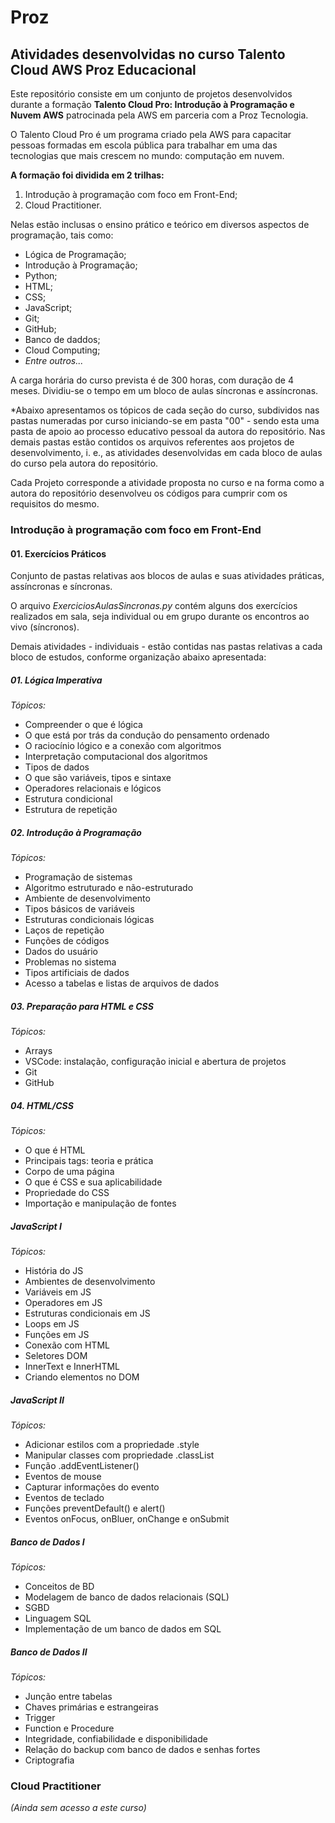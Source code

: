 # Proz
## Atividades desenvolvidas no curso Talento Cloud AWS Proz Educacional

Este repositório consiste em um conjunto de projetos desenvolvidos durante a formação **Talento Cloud Pro: Introdução à Programação e Nuvem AWS** patrocinada pela AWS em parceria com a Proz Tecnologia.

O Talento Cloud Pro é um programa criado pela AWS para capacitar pessoas formadas em escola pública para trabalhar em uma das tecnologias que mais crescem no mundo: computação em nuvem.

 **A formação foi dividida em 2 trilhas:**

1. Introdução à programação com foco em Front-End;
2. Cloud Practitioner.

Nelas estão inclusas o ensino prático e teórico em diversos aspectos de programação, tais como:

- Lógica de Programação;
- Introdução à Programação;
- Python;
- HTML;
- CSS;
- JavaScript;
- Git;
- GitHub;
- Banco de daddos;
- Cloud Computing;
- *Entre outros...*

A carga horária do curso prevista é de 300 horas, com duração de 4 meses. Dividiu-se o tempo em um bloco de aulas síncronas e assíncronas.  

*Abaixo apresentamos os tópicos de cada seção do curso, subdividos nas pastas numeradas por curso iniciando-se em pasta "00" - sendo esta uma pasta de apoio ao processo educativo pessoal da autora do repositório. Nas demais pastas estão contidos os arquivos referentes aos projetos de desenvolvimento, i. e., as atividades desenvolvidas em cada bloco de aulas do curso pela autora do repositório.

Cada Projeto corresponde a atividade proposta no curso e na forma como a autora do repositório desenvolveu os códigos para cumprir com os requisitos do mesmo.

### Introdução à programação com foco em Front-End

#### 01. Exercícios Práticos
Conjunto de pastas relativas aos blocos de aulas e suas atividades práticas, assíncronas e síncronas.  

O arquivo *ExerciciosAulasSincronas.py* contém alguns dos exercícios realizados em sala, seja individual ou em grupo durante os encontros ao vivo (síncronos).  
  
Demais atividades - individuais - estão contidas nas pastas relativas a cada bloco de estudos, conforme organização abaixo apresentada:


##### 01. Lógica Imperativa
*Tópicos:*
- Compreender o que é lógica
- O que está por trás da condução do pensamento ordenado
- O raciocínio lógico e a conexão com algoritmos
- Interpretação computacional dos algoritmos
- Tipos de dados
- O que são variáveis, tipos e sintaxe
- Operadores relacionais e lógicos
- Estrutura condicional
- Estrutura de repetição


##### 02. Introdução à Programação
*Tópicos:*
- Programação de sistemas
- Algoritmo estruturado e não-estruturado
- Ambiente de desenvolvimento
- Tipos básicos de variáveis
- Estruturas condicionais lógicas
- Laços de repetição
- Funções de códigos
- Dados do usuário
- Problemas no sistema
- Tipos artificiais de dados
- Acesso a tabelas e listas de arquivos de dados

##### 03. Preparação para HTML e CSS
*Tópicos:*
- Arrays
- VSCode: instalação, configuração inicial e abertura de projetos
- Git
- GitHub

##### 04. HTML/CSS
*Tópicos:*
- O que é HTML
- Principais tags: teoria e prática
- Corpo de uma página
- O que é CSS e sua aplicabilidade
- Propriedade do CSS
- Importação e manipulação de fontes

##### JavaScript I
*Tópicos:*
- História do JS
- Ambientes de desenvolvimento
- Variáveis em JS
- Operadores em JS
- Estruturas condicionais em JS
- Loops em JS
- Funções em JS
- Conexão com HTML
- Seletores DOM
- InnerText e InnerHTML
- Criando elementos no DOM

##### JavaScript II
*Tópicos:*
- Adicionar estilos com a propriedade .style
- Manipular classes com propriedade .classList
- Função .addEventListener()
- Eventos de mouse
- Capturar informações do evento
- Eventos de teclado
- Funções preventDefault() e alert()
- Eventos onFocus, onBluer, onChange e onSubmit

##### Banco de Dados I
*Tópicos:*
- Conceitos de BD
- Modelagem de banco de dados relacionais (SQL)
- SGBD
- Linguagem SQL
- Implementação de um banco de dados em SQL

##### Banco de Dados II
*Tópicos:*
- Junção entre tabelas
- Chaves primárias e estrangeiras
- Trigger
- Function e Procedure
- Integridade, confiabilidade e disponibilidade
- Relação do backup com banco de dados e senhas fortes
- Criptografia


### Cloud Practitioner
*(Ainda sem acesso a este curso)*